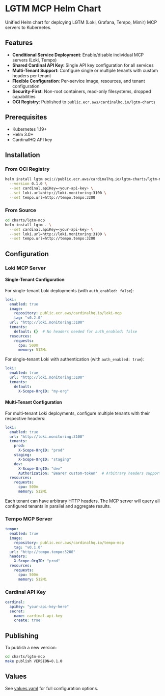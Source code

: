 # LGTM MCP Helm Chart

Unified Helm chart for deploying LGTM (Loki, Grafana, Tempo, Mimir) MCP servers to Kubernetes.

## Features

- **Conditional Service Deployment**: Enable/disable individual MCP servers (Loki, Tempo)
- **Shared Cardinal API Key**: Single API key configuration for all services
- **Multi-Tenant Support**: Configure single or multiple tenants with custom headers per tenant
- **Flexible Configuration**: Per-service image, resources, and tenant configuration
- **Security-First**: Non-root containers, read-only filesystems, dropped capabilities
- **OCI Registry**: Published to `public.ecr.aws/cardinalhq.io/lgtm-charts`

## Prerequisites

- Kubernetes 1.19+
- Helm 3.0+
- CardinalHQ API key

## Installation

### From OCI Registry

```bash
helm install lgtm oci://public.ecr.aws/cardinalhq.io/lgtm-charts/lgtm-mcp \
  --version 0.1.0 \
  --set cardinal.apiKey=<your-api-key> \
  --set loki.url=http://loki.monitoring:3100 \
  --set tempo.url=http://tempo.tempo:3200
```

### From Source

```bash
cd charts/lgtm-mcp
helm install lgtm . \
  --set cardinal.apiKey=<your-api-key> \
  --set loki.url=http://loki.monitoring:3100 \
  --set tempo.url=http://tempo.tempo:3200
```

## Configuration

### Loki MCP Server

#### Single-Tenant Configuration

For single-tenant Loki deployments (with `auth_enabled: false`):

```yaml
loki:
  enabled: true
  image:
    repository: public.ecr.aws/cardinalhq.io/loki-mcp
    tag: "v0.2.0"
  url: "http://loki.monitoring:3100"
  tenants:
    default: {}  # No headers needed for auth_enabled: false
  resources:
    requests:
      cpu: 500m
      memory: 512Mi
```

For single-tenant Loki with authentication (with `auth_enabled: true`):

```yaml
loki:
  enabled: true
  url: "http://loki.monitoring:3100"
  tenants:
    default:
      X-Scope-OrgID: "my-org"
```

#### Multi-Tenant Configuration

For multi-tenant Loki deployments, configure multiple tenants with their respective headers:

```yaml
loki:
  enabled: true
  url: "http://loki.monitoring:3100"
  tenants:
    prod:
      X-Scope-OrgID: "prod"
    staging:
      X-Scope-OrgID: "staging"
    dev:
      X-Scope-OrgID: "dev"
      Authorization: "Bearer custom-token"  # Arbitrary headers supported
  resources:
    requests:
      cpu: 500m
      memory: 512Mi
```

Each tenant can have arbitrary HTTP headers. The MCP server will query all configured tenants in parallel and aggregate results.

### Tempo MCP Server

```yaml
tempo:
  enabled: true
  image:
    repository: public.ecr.aws/cardinalhq.io/tempo-mcp
    tag: "v0.1.0"
  url: "http://tempo.tempo:3200"
  headers:
    X-Scope-OrgID: "prod"
  resources:
    requests:
      cpu: 500m
      memory: 512Mi
```

### Cardinal API Key

```yaml
cardinal:
  apiKey: "your-api-key-here"
  secret:
    name: cardinal-api-key
    create: true
```

## Publishing

To publish a new version:

```bash
cd charts/lgtm-mcp
make publish VERSION=0.1.0
```

## Values

See [values.yaml](values.yaml) for full configuration options.
